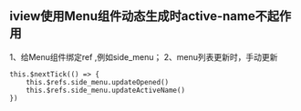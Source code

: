 ## iview使用Menu组件动态生成时active-name不起作用

1、给Menu组件绑定ref ,例如side_menu；
2、menu列表更新时，手动更新
　　
```
this.$nextTick(() => {
    this.$refs.side_menu.updateOpened()
    this.$refs.side_menu.updateActiveName()
})
```
